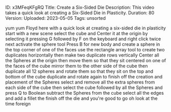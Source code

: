 ID: x3MFeqKFgRQ
Title: Create a Six-Sided Die
Description: This video takes a quick look at creating a Six-Sided Die in Plasticity.
Duration: 80
Version: 
Uploaded: 2023-05-05
Tags: unsorted

yum yum Floyd here with a quick look at
creating a six-sided die in plasticity
start with a new scene select the cube
and Center it at the origin by selecting
it pressing G followed by F on the
keyboard and right click twice next
activate the sphere tool Press B for new
body and create a sphere in the top
corner of one of the faces use the
rectangle array tool to create two
duplicates horizontally
then make two duplicate rows vertically
Center all the Spheres at the origin
then move them so that they sit centered
on one of the faces of the cube
mirror them to the other side of the
cube then duplicate all 12 spheres and
rotate them so that they sit on the top
and bottom of the cube duplicate and
rotate again to finish off the creation
and placement of the Spheres
select and remove all the extra spheres
from each side of the cube
then select the cube followed by all the
Spheres and press Q to Boolean subtract
the Spheres from the cube
select all the edges and add a fillet
the finish off the die and you're good
to go oh look at the time
foreign
